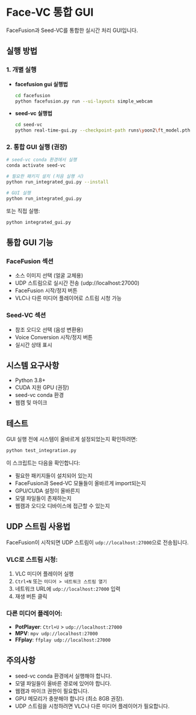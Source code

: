 # Face-VC 통합 GUI

FaceFusion과 Seed-VC를 통합한 실시간 처리 GUI입니다.

## 실행 방법

### 1. 개별 실행
- **facefusion gui 실행법**
  ```bash
  cd facefusion
  python facefusion.py run --ui-layouts simple_webcam
  ```

- **seed-vc 실행법**
  ```bash
  cd seed-vc
  python real-time-gui.py --checkpoint-path runs\yoon2\ft_model.pth  --config-path runs\yoon2\config_dit_mel_seed_uvit_xlsr_tiny.yml
  ```

### 2. 통합 GUI 실행 (권장)
```bash
# seed-vc conda 환경에서 실행
conda activate seed-vc

# 필요한 패키지 설치 (처음 실행 시)
python run_integrated_gui.py --install

# GUI 실행
python run_integrated_gui.py
```

또는 직접 실행:
```bash
python integrated_gui.py
```

## 통합 GUI 기능

### FaceFusion 섹션
- 소스 이미지 선택 (얼굴 교체용)
- UDP 스트림으로 실시간 전송 (udp://localhost:27000)
- FaceFusion 시작/정지 버튼
- VLC나 다른 미디어 플레이어로 스트림 시청 가능

### Seed-VC 섹션
- 참조 오디오 선택 (음성 변환용)
- Voice Conversion 시작/정지 버튼
- 실시간 상태 표시

## 시스템 요구사항
- Python 3.8+
- CUDA 지원 GPU (권장)
- seed-vc conda 환경
- 웹캠 및 마이크

## 테스트

GUI 실행 전에 시스템이 올바르게 설정되었는지 확인하려면:

```bash
python test_integration.py
```

이 스크립트는 다음을 확인합니다:
- 필요한 패키지들이 설치되어 있는지
- FaceFusion과 Seed-VC 모듈들이 올바르게 import되는지
- GPU/CUDA 설정이 올바른지
- 모델 파일들이 존재하는지
- 웹캠과 오디오 디바이스에 접근할 수 있는지

## UDP 스트림 사용법

FaceFusion이 시작되면 UDP 스트림이 `udp://localhost:27000`으로 전송됩니다.

### VLC로 스트림 시청:
1. VLC 미디어 플레이어 실행
2. `Ctrl+N` 또는 `미디어 > 네트워크 스트림 열기`
3. 네트워크 URL에 `udp://localhost:27000` 입력
4. 재생 버튼 클릭

### 다른 미디어 플레이어:
- **PotPlayer**: `Ctrl+U` > `udp://localhost:27000`
- **MPV**: `mpv udp://localhost:27000`
- **FFplay**: `ffplay udp://localhost:27000`

## 주의사항
- seed-vc conda 환경에서 실행해야 합니다.
- 모델 파일들이 올바른 경로에 있어야 합니다.
- 웹캠과 마이크 권한이 필요합니다.
- GPU 메모리가 충분해야 합니다 (최소 8GB 권장).
- UDP 스트림을 시청하려면 VLC나 다른 미디어 플레이어가 필요합니다.